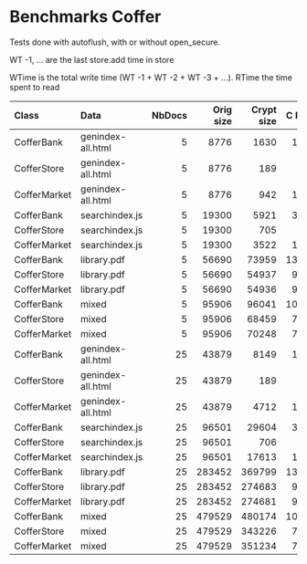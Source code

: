 # Benchmarks Coffer

Tests done with autoflush, with or without open_secure.

WT -1, ... are the last store.add time in store

WTime is the total write time (WT -1 + WT -2 + WT -3 + ...). RTime the time spent to read

| Class             | Data              | NbDocs | Orig size | Crypt size | C Ratio | WTime  | Rtime  | WT -1 | WT -2 | WT -3 | WT -4 |
|:------------------|:------------------|-------:|----------:|-----------:|--------:|-------:|-------:|------:|------:|------:|------:|
|CofferBank         |genindex-all.html  |      5 |      8776 |       1630 |   18.57 |   0.16 |   0.06 |  0.03 |  0.03 |  0.02 |  0.02 |
|CofferStore        |genindex-all.html  |      5 |      8776 |        189 |    2.15 |   0.34 |   0.02 |  0.06 |  0.07 |  0.06 |  0.06 |
|CofferMarket       |genindex-all.html  |      5 |      8776 |        942 |   10.74 |   0.38 |   0.05 |  0.07 |  0.07 |  0.07 |  0.07 |
|CofferBank         |searchindex.js     |      5 |     19300 |       5921 |   30.68 |   0.34 |   0.11 |  0.07 |  0.06 |  0.06 |  0.05 |
|CofferStore        |searchindex.js     |      5 |     19300 |        705 |    3.65 |   0.96 |   0.07 |  0.19 |  0.19 |  0.19 |  0.19 |
|CofferMarket       |searchindex.js     |      5 |     19300 |       3522 |   18.25 |   1.03 |   0.10 |  0.20 |  0.20 |  0.19 |  0.19 |
|CofferBank         |library.pdf        |      5 |     56690 |      73959 |  130.46 |   2.64 |   0.50 |  0.64 |  0.52 |  0.43 |  0.33 |
|CofferStore        |library.pdf        |      5 |     56690 |      54937 |   96.91 |   3.56 |   0.25 |  0.43 |  0.63 |  0.65 |  0.77 |
|CofferMarket       |library.pdf        |      5 |     56690 |      54936 |   96.91 |   2.68 |   0.28 |  0.46 |  0.45 |  0.50 |  0.53 |
|CofferBank         |mixed              |      5 |     95906 |      96041 |  100.14 |  19.59 |   0.78 |  3.06 |  7.23 |  4.93 |  2.99 |
|CofferStore        |mixed              |      5 |     95906 |      68459 |   71.38 |   4.50 |   0.45 |  0.92 |  0.83 |  0.85 |  0.80 |
|CofferMarket       |mixed              |      5 |     95906 |      70248 |   73.25 |   5.02 |   0.58 |  1.00 |  0.82 |  0.81 |  0.94 |
|CofferBank         |genindex-all.html  |     25 |     43879 |       8149 |   18.57 |   2.34 |   0.26 |  0.18 |  0.18 |  0.21 |  0.24 |
|CofferStore        |genindex-all.html  |     25 |     43879 |        189 |    0.43 |   1.60 |   0.09 |  0.06 |  0.06 |  0.06 |  0.06 |
|CofferMarket       |genindex-all.html  |     25 |     43879 |       4712 |   10.74 |   1.81 |   0.21 |  0.07 |  0.07 |  0.07 |  0.07 |
|CofferBank         |searchindex.js     |     25 |     96501 |      29604 |   30.68 |   8.99 |   0.51 |  0.62 |  0.61 |  0.60 |  0.55 |
|CofferStore        |searchindex.js     |     25 |     96501 |        706 |    0.73 |   4.63 |   0.25 |  0.19 |  0.18 |  0.19 |  0.19 |
|CofferMarket       |searchindex.js     |     25 |     96501 |      17613 |   18.25 |   4.96 |   0.38 |  0.19 |  0.19 |  0.19 |  0.19 |
|CofferBank         |library.pdf        |     25 |    283452 |     369799 |  130.46 |  90.02 |   2.49 |  6.72 |  3.79 |  2.74 |  7.17 |
|CofferStore        |library.pdf        |     25 |    283452 |     274683 |   96.91 |  12.25 |   1.31 |  0.50 |  0.43 |  0.42 |  0.44 |
|CofferMarket       |library.pdf        |     25 |    283452 |     274681 |   96.91 |  13.37 |   1.27 |  0.45 |  0.44 |  0.45 |  0.46 |
|CofferBank         |mixed              |     25 |    479529 |     480174 |  100.13 | 427.48 |   3.92 | 36.34 | 46.47 | 29.72 | 14.61 |
|CofferStore        |mixed              |     25 |    479529 |     343226 |   71.58 |  21.25 |   1.76 |  1.17 |  0.76 |  0.75 |  0.76 |
|CofferMarket       |mixed              |     25 |    479529 |     351234 |   73.25 |  21.74 |   2.37 |  0.82 |  0.81 |  0.83 |  0.80 |
